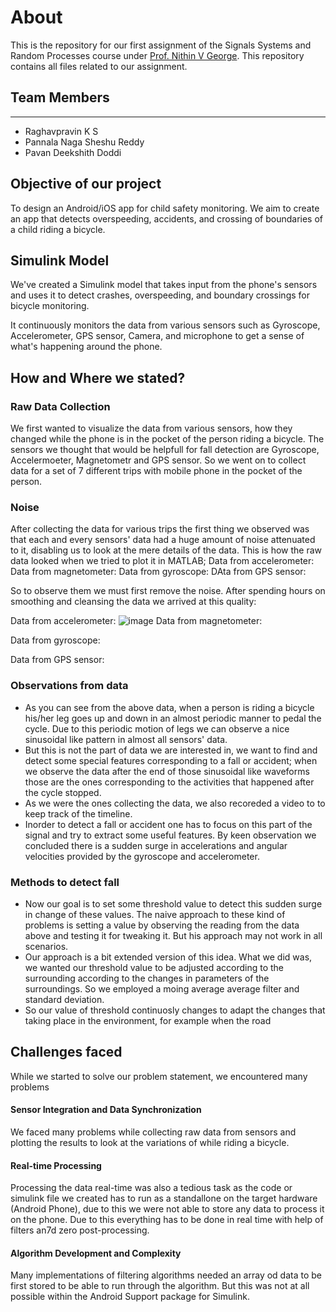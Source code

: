 # About
This is the repository for our first assignment of the Signals Systems and Random Processes course under [Prof. Nithin V George](https://iitgn.ac.in/faculty/ee/fac-nithin). This repository contains all files related to our assignment. 

## Team Members
---------------------------
- Raghavpravin K S
- Pannala Naga Sheshu Reddy
- Pavan Deekshith Doddi

## Objective of our project
To design an Android/iOS app for child safety monitoring. We aim to create an app that detects overspeeding, accidents, and crossing of boundaries of a child riding a bicycle. 

## Simulink Model
We've created a Simulink model that takes input from the phone's sensors and uses it to detect crashes, overspeeding, and boundary crossings for bicycle monitoring.

It continuously monitors the data from various sensors such as Gyroscope, Accelerometer, GPS sensor, Camera, and microphone to get a sense of what's happening around the phone. 

## How and Where we stated?
### Raw Data Collection
We first wanted to visualize the data from various sensors, how they changed while the phone is in the pocket of the person riding a bicycle. The sensors we thought that would be helpfull for fall detection are Gyroscope, Accelermoeter, Magnetometr and GPS sensor. So we went on to collect data for a set of 7 different trips with mobile phone in the pocket of the person.
### Noise
After collecting the data for various trips the first thing we observed was that each and every sensors' data had a huge amount of noise attenuated to it, disabling us to look at the mere details of the data.
This is how the raw data looked when we tried to plot it in MATLAB;
Data from accelerometer:
Data from magnetometer:
Data from gyroscope:
DAta from GPS sensor:

So to observe them we must first remove the noise. After spending hours on smoothing and cleansing the data we arrived at this quality:

Data from accelerometer:
![image]()
Data from magnetometer:

Data from gyroscope:

Data from GPS sensor:

### Observations from data
- As you can see from the above data, when a person is riding a bicycle his/her leg goes up and down in an almost periodic manner to pedal the cycle. Due to this periodic motion of legs we can observe a nice sinusoidal like pattern in almost all sensors' data.
- But this is not the part of data we are interested in, we want to find and detect some special features corresponding to a fall or accident; when we observe the data after the end of those sinusoidal like waveforms those are the ones corresponding to the activities that happened after the cycle stopped.
- As we were the ones collecting the data, we also recoreded a video to to keep track of the timeline.
- Inorder to detect a fall or accident one has to focus on this part of the signal and try to extract some useful features. By keen observation we concluded there is a sudden surge in accelerations and angular velocities provided by the gyroscope and accelerometer.
### Methods to detect fall
- Now our goal is to set some threshold value to detect this sudden surge in change of these values. The naive approach to these kind of problems is setting a value by observing the reading from the data above and testing it for tweaking it. But his approach may not work in all scenarios.
- Our approach is a bit extended version of this idea. What we did was, we wanted our threshold value to be adjusted according to the surrounding according to the changes in parameters of the surroundings. So we employed a moing average average filter and standard deviation.
- So our value of threshold continuosly changes to adapt the changes that taking place in the environment, for example when the road 

## Challenges faced
While we started to solve our problem statement, we encountered many problems
#### Sensor Integration and Data Synchronization
We faced many problems while collecting raw data from sensors and plotting the results to look at the variations of while riding a bicycle.
#### Real-time Processing
Processing the data real-time was also a tedious task as the code or simulink file we created has to run as a standallone on the target hardware (Android Phone), due to this we were not able to store any data to process it on the phone. Due to this everything has to be done in real time with help of filters an7d zero post-processing.
#### Algorithm Development and Complexity
Many implementations of filtering algorithms needed an array od data to be first stored to be able to run through the algorithm. But this was not at all possible within the Android Support package for Simulink.
